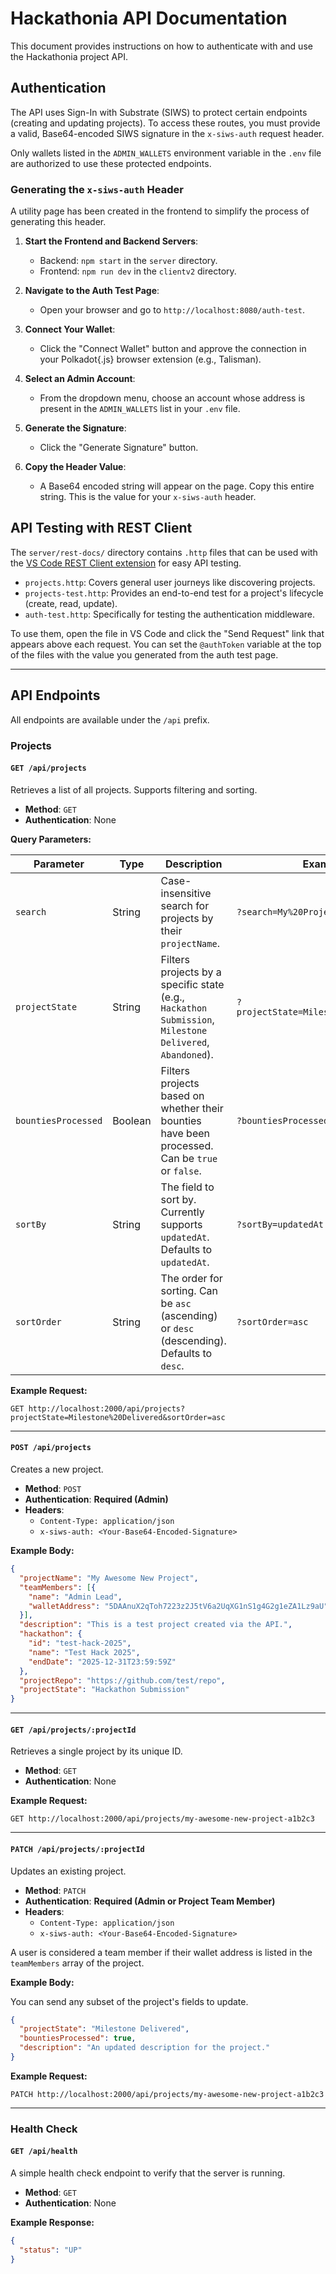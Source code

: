 # Hackathonia API Documentation

This document provides instructions on how to authenticate with and use the Hackathonia project API.

## Authentication

The API uses Sign-In with Substrate (SIWS) to protect certain endpoints (creating and updating projects). To access these routes, you must provide a valid, Base64-encoded SIWS signature in the `x-siws-auth` request header.

Only wallets listed in the `ADMIN_WALLETS` environment variable in the `.env` file are authorized to use these protected endpoints.

### Generating the `x-siws-auth` Header

A utility page has been created in the frontend to simplify the process of generating this header.

1.  **Start the Frontend and Backend Servers**:
    -   Backend: `npm start` in the `server` directory.
    -   Frontend: `npm run dev` in the `clientv2` directory.

2.  **Navigate to the Auth Test Page**:
    -   Open your browser and go to `http://localhost:8080/auth-test`.

3.  **Connect Your Wallet**:
    -   Click the "Connect Wallet" button and approve the connection in your Polkadot{.js} browser extension (e.g., Talisman).

4.  **Select an Admin Account**:
    -   From the dropdown menu, choose an account whose address is present in the `ADMIN_WALLETS` list in your `.env` file.

5.  **Generate the Signature**:
    -   Click the "Generate Signature" button.

6.  **Copy the Header Value**:
    -   A Base64 encoded string will appear on the page. Copy this entire string. This is the value for your `x-siws-auth` header.

## API Testing with REST Client

The `server/rest-docs/` directory contains `.http` files that can be used with the [VS Code REST Client extension](https://marketplace.visualstudio.com/items?itemName=humao.rest-client) for easy API testing.

-   `projects.http`: Covers general user journeys like discovering projects.
-   `projects-test.http`: Provides an end-to-end test for a project's lifecycle (create, read, update).
-   `auth-test.http`: Specifically for testing the authentication middleware.

To use them, open the file in VS Code and click the "Send Request" link that appears above each request. You can set the `@authToken` variable at the top of the files with the value you generated from the auth test page.

---

## API Endpoints

All endpoints are available under the `/api` prefix.

### Projects

#### `GET /api/projects`

Retrieves a list of all projects. Supports filtering and sorting.

-   **Method**: `GET`
-   **Authentication**: None

**Query Parameters:**

| Parameter           | Type    | Description                                                                                               | Example                                        |
| ------------------- | ------- | --------------------------------------------------------------------------------------------------------- | ---------------------------------------------- |
| `search`            | String  | Case-insensitive search for projects by their `projectName`.                                              | `?search=My%20Project`                         |
| `projectState`      | String  | Filters projects by a specific state (e.g., `Hackathon Submission`, `Milestone Delivered`, `Abandoned`).     | `?projectState=Milestone%20Delivered`          |
| `bountiesProcessed` | Boolean | Filters projects based on whether their bounties have been processed. Can be `true` or `false`.             | `?bountiesProcessed=true`                      |
| `sortBy`            | String  | The field to sort by. Currently supports `updatedAt`. Defaults to `updatedAt`.                            | `?sortBy=updatedAt`                            |
| `sortOrder`         | String  | The order for sorting. Can be `asc` (ascending) or `desc` (descending). Defaults to `desc`.                 | `?sortOrder=asc`                               |

**Example Request:**

```http
GET http://localhost:2000/api/projects?projectState=Milestone%20Delivered&sortOrder=asc
```

---

#### `POST /api/projects`

Creates a new project.

-   **Method**: `POST`
-   **Authentication**: **Required (Admin)**
-   **Headers**:
    -   `Content-Type: application/json`
    -   `x-siws-auth: <Your-Base64-Encoded-Signature>`

**Example Body:**

```json
{
  "projectName": "My Awesome New Project",
  "teamMembers": [{
    "name": "Admin Lead",
    "walletAddress": "5DAAnuX2qToh7223z2J5tV6a2UqXG1nS1g4G2g1eZA1Lz9aU"
  }],
  "description": "This is a test project created via the API.",
  "hackathon": {
    "id": "test-hack-2025",
    "name": "Test Hack 2025",
    "endDate": "2025-12-31T23:59:59Z"
  },
  "projectRepo": "https://github.com/test/repo",
  "projectState": "Hackathon Submission"
}
```

---

#### `GET /api/projects/:projectId`

Retrieves a single project by its unique ID.

-   **Method**: `GET`
-   **Authentication**: None

**Example Request:**

```http
GET http://localhost:2000/api/projects/my-awesome-new-project-a1b2c3
```

---

#### `PATCH /api/projects/:projectId`

Updates an existing project.

-   **Method**: `PATCH`
-   **Authentication**: **Required (Admin or Project Team Member)**
-   **Headers**:
    -   `Content-Type: application/json`
    -   `x-siws-auth: <Your-Base64-Encoded-Signature>`

A user is considered a team member if their wallet address is listed in the `teamMembers` array of the project.

**Example Body:**

You can send any subset of the project's fields to update.

```json
{
  "projectState": "Milestone Delivered",
  "bountiesProcessed": true,
  "description": "An updated description for the project."
}
```

**Example Request:**

```http
PATCH http://localhost:2000/api/projects/my-awesome-new-project-a1b2c3
```

---

### Health Check

#### `GET /api/health`

A simple health check endpoint to verify that the server is running.

-   **Method**: `GET`
-   **Authentication**: None

**Example Response:**

```json
{
  "status": "UP"
}
```
